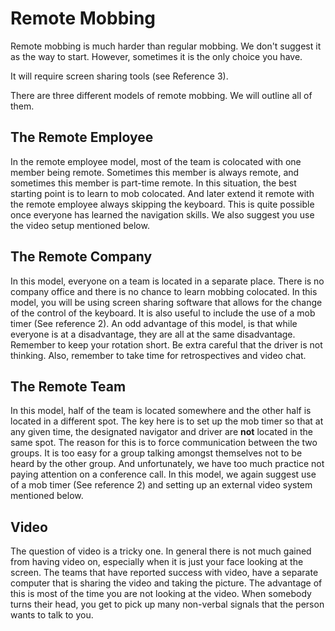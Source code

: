 # Remote Mobbing

Remote mobbing is much harder than regular mobbing. We don't suggest it as the way to start. However, sometimes it is the only choice you have.

It will require screen sharing tools (see Reference 3). 

There are three different models of remote mobbing. We will outline all of them.

## The Remote Employee

In the remote employee model, most of the team is colocated with one member being remote. Sometimes this member is always remote, and sometimes this member is part-time remote. In this situation, the best starting point is to learn to mob colocated. And later extend it remote with the remote employee always skipping the keyboard. This is quite possible once everyone has learned the navigation skills. We also suggest you use the video setup mentioned below.

## The Remote Company

In this model, everyone on a team is located in a separate place. There is no company office and there is no chance to learn mobbing colocated. In this model, you will be using screen sharing software that allows for the change of the control of the keyboard. It is also useful to include the use of a mob timer (See reference 2). An odd advantage of this model, is that while everyone is at a disadvantage, they are all at the same disadvantage. Remember to keep your rotation short. Be extra careful that the driver is not thinking. Also, remember to take time for retrospectives and video chat.

## The Remote Team

In this model, half of the team is located somewhere and the other half is located in a different spot. The key here is to set up the mob timer so that at any given time, the designated navigator and driver are **not** located in the same spot. The reason for this is to force communication between the two groups. It is too easy for a group talking amongst themselves not to be heard by the other group. And unfortunately, we have too much practice not paying attention on a conference call. In this model, we again suggest use of a mob timer (See reference 2) and setting up an external video system mentioned below.

## Video

The question of video is a tricky one. In general there is not much gained from having video on, especially when it is just your face looking at the screen. The teams that have reported success with video, have a separate computer that is sharing the video and taking the picture. The advantage of this is most of the time you are not looking at the video. When somebody turns their head, you get to pick up many non-verbal signals that the person wants to talk to you.
